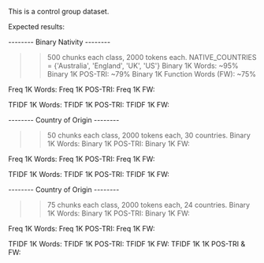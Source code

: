 This is a control group dataset.

Expected results:

-------- Binary Nativity --------
>> 500 chunks each class, 2000 tokens each.
>> NATIVE_COUNTRIES = {'Australia', 'England', 'UK', 'US'}
Binary 1K Words: ~95%
Binary 1K POS-TRI: ~79%
Binary 1K Function Words (FW): ~75%

Freq 1K Words:
Freq 1K POS-TRI:
Freq 1K FW:

TFIDF 1K Words:
TFIDF 1K POS-TRI:
TFIDF 1K FW:


-------- Country of Origin --------
>> 50 chunks each class, 2000 tokens each, 30 countries.
Binary 1K Words:
Binary 1K POS-TRI:
Binary 1K FW:

Freq 1K Words:
Freq 1K POS-TRI:
Freq 1K FW:

TFIDF 1K Words:
TFIDF 1K POS-TRI:
TFIDF 1K FW:


-------- Country of Origin --------
>> 75 chunks each class, 2000 tokens each, 24 countries.
Binary 1K Words:
Binary 1K POS-TRI:
Binary 1K FW:

Freq 1K Words:
Freq 1K POS-TRI:
Freq 1K FW:

TFIDF 1K Words:
TFIDF 1K POS-TRI:
TFIDF 1K FW:
TFIDF 1K 1K POS-TRI & FW:
